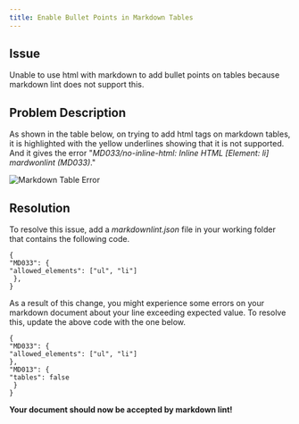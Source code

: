 ```yaml
---
title: Enable Bullet Points in Markdown Tables
---
```


## Issue

Unable to use html with markdown to add bullet points on tables because markdown lint does not
support this.

## Problem Description

As shown in the table below, on trying to add html tags on markdown tables, it is highlighted with
the yellow underlines showing that it is not supported. And it gives the error
"_MD033/no-inline-html: Inline HTML [Element: li] mardwonlint (MD033)_."

![Markdown Table Error](/images/mkdowntblerror.png)

## Resolution

To resolve this issue, add a _markdownlint.json_ file in your working folder that contains the
following code.

    {
    "MD033": {
    "allowed_elements": ["ul", "li"]
     },
    }

As a result of this change, you might experience some errors on your markdown document about your
line exceeding expected value. To resolve this, update the above code with the one below.

    {
    "MD033": {
    "allowed_elements": ["ul", "li"]
    },
    "MD013": {
    "tables": false
     }
    }

**Your document should now be accepted by markdown lint!**

